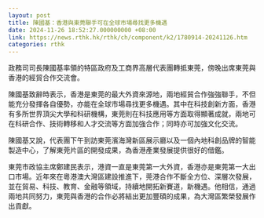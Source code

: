 ```yaml
---
layout: post
title: 陳國基：香港與東莞聯手可在全球市場尋找更多機遇
date: 2024-11-26 18:52:27.000000000 +08:00
link: https://news.rthk.hk/rthk/ch/component/k2/1780914-20241126.htm
categories: rthk
---
```


政務司司長陳國基率領的特區政府及工商界高層代表團轉抵東莞，傍晚出席東莞與香港的經貿合作交流會。

陳國基致辭時表示，香港是東莞的最大外資來源地，兩地經貿合作強強聯手，不但能充分發揮各自優勢，亦能在全球市場尋找更多機遇。其中在科技創新方面，香港有多所世界頂尖大學和科研機構，東莞則在科技應用等方面取得顯著成就，兩地可在科研合作、技術轉移和人才交流等方面加強合作；同時亦可加強文化交流。

陳國基又說，代表團下午到訪東莞濱海灣新區展示廳以及一個內地科創品牌的智能製造中心，了解東莞片區的開發成果，為香港產業發展提供很好的借鑑。

東莞市政協主席鄭建民表示，港資一直是東莞第一大外資，香港亦是東莞第一大出口市場。近年來在粵港澳大灣區建設推進下，莞港合作不斷全方位、深層次發展，並在貿易、科技、教育、金融等領域，持續地開拓新賽道，新機遇。他相信，通過兩地共同努力，東莞與香港的合作必將結出更加豐碩的成果，為大灣區繁榮發展作出貢獻。

